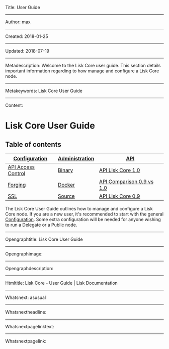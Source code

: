 Title: User Guide

----

Author: max

----

Created: 2018-01-25

----

Updated: 2018-07-19

----

Metadescription: Welcome to the Lisk Core user guide. This section details important information regarding to how manage and configure a Lisk Core node.

----

Metakeywords: Lisk Core User Guide

----

Content: 

# Lisk Core User Guide

## Table of contents
[Configuration](/documentation/lisk-core/user-guide/configuration) | [Administration](/documentation/lisk-core/user-guide/administration)  | [API](/documentation/lisk-core/user-guide/api) |
--- | --- | --- 
[API Access Control](/documentation/lisk-core/user-guide/configuration#api-access-control) | [Binary](/documentation/lisk-core/user-guide/administration/binary) | [API Lisk Core 1.0](/documentation/lisk-core/user-guide/api/1-0) 
[Forging](/documentation/lisk-core/user-guide/configuration#forging) | [Docker](/documentation/lisk-core/user-guide/administration/docker) | [API Comparison 0.9 vs 1.0](/documentation/lisk-core/user-guide/api/0-9-vs-1-0) 
[SSL](/documentation/lisk-core/user-guide/configuration#ssl) | [Source](/documentation/lisk-core/user-guide/administration/source) | [API Lisk Core 0.9](/documentation/lisk-core/user-guide/api/0-9) 

The Lisk Core User Guide outlines how to manage and configure a Lisk Core node. If you are a new user, it's recommended to start with the general [Configuration](/documentation/lisk-core/user-guide/configuration). Some extra configuration will be needed for anyone wishing to run a Delegate or a Public node.

----

Opengraphtitle: Lisk Core User Guide

----

Opengraphimage: 

----

Opengraphdescription: 

----

Htmltitle: Lisk Core - User Guide | Lisk Documentation

----

Whatsnext: asusual

----

Whatsnextheadline: 

----

Whatsnextpagelinktext: 

----

Whatsnextpagelink: 